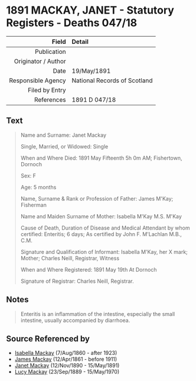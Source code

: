 ﻿---
layout: page
permalink: /sources/s65122392
---

# 1891 MACKAY, JANET - Statutory Registers - Deaths 047/18

Field | Detail
---:|:---
Publication | 
Originator / Author | 
Date | 19/May/1891
Responsible Agency | National Records of Scotland
Filed by Entry | 
References | 1891 D 047/18

## Text

> Name and Surname: Janet Mackay
>
> Single, Married, or Widowed: Single
>
> When and Where Died: 1891 May Fifteenth 5h 0m AM; Fishertown, Dornoch
>
> Sex: F
>
> Age: 5 months
>
> Name, Surname & Rank or Profession of Father: James M'Kay; Fisherman
>
> Name and Maiden Surname of Mother: Isabella M'Kay M.S. M'Kay
>
> Cause of Death, Duration of Disease and Medical Attendant by whom certified: Enteritis; 6 days; As certified by John F. M'Lachlan M.B., C.M.
>
> Signature and Qualification of Informant: Isabella M'Kay, her X mark; Mother; Charles Neill, Registrar, Witness
>
> When and Where Registered: 1891 May 19th At Dornoch
>
> Signature of Registrar: Charles Neill, Registrar.
>

## Notes

> Enteritis is an inflammation of the intestine, especially the small intestine, usually accompanied by diarrhoea.
>


## Source Referenced by

* [Isabella Mackay](../people/@32797554@-isabella-mackay-b1860-8-7-d1923.md) (7/Aug/1860 - after 1923)
* [James Mackay](../people/@60572122@-james-mackay-b1861-4-12-d1911.md) (12/Apr/1861 - before 1911)
* [Janet Mackay](../people/@22499038@-janet-mackay-b1890-11-12-d1891-5-15.md) (12/Nov/1890 - 15/May/1891)
* [Lucy Mackay](../people/@16587624@-lucy-mackay-b1889-9-23-d1970-5-15.md) (23/Sep/1889 - 15/May/1970)
